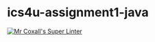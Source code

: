 # ics4u-assignment1-java

[![Mr Coxall's Super Linter](https://github.com/Huzaifa-Khalid-2/ics4u-assignment1-java/workflows/Mr%20Coxall's%20Super%20Linter/badge.svg)](https://github.com/Huzaifa-Khalid-2/ics4u-assignment1-java/actions/)
